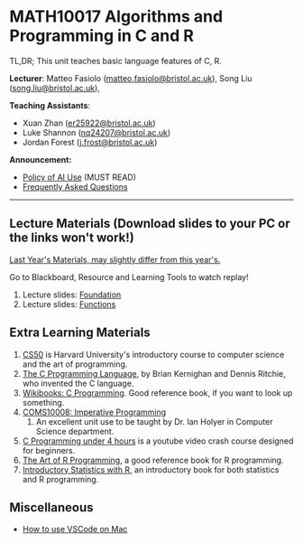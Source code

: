 # MATH10017 Algorithms and Programming in C and R

TL,DR; This unit teaches basic language features of C, R. 

**Lecturer**: Matteo Fasiolo (matteo.fasiolo@bristol.ac.uk), Song Liu (song.liu@bristol.ac.uk),

**Teaching Assistants**: 
   - Xuan Zhan (er25922@bristol.ac.uk)
   - Luke Shannon (nq24207@bristol.ac.uk)
   - Jordan Forest (j.frost@bristol.ac.uk)

**Announcement:**
   - [Policy of AI Use](misc/llm.md) (MUST READ)
   - [Frequently Asked Questions](QAs.md)
-----------
## Lecture Materials (Download slides to your PC or the links won't work!)
[Last Year's Materials, may slightly differ from this year's.](https://github.com/anewgithubname/MATH10017-2024)

Go to Blackboard, Resource and Learning Tools to watch replay! 

1. Lecture slides: [Foundation](lecs/lec0.pdf)
2. Lecture slides: [Functions](lecs/lec1.pdf)


## Extra Learning Materials

1. [CS50](https://www.youtube.com/c/cs50) is Harvard University's introductory course to computer science and the art of programming. 
2. [The C Programming Language](https://www.amazon.co.uk/C-Programming-Language-2nd/dp/0131103628), by Brian Kernighan and Dennis Ritchie, who invented the C language. 
3. [Wikibooks: C Programming](https://en.wikibooks.org/wiki/C_Programming). Good reference book, if you want to look up something. 
4. [COMS10008: Imperative Programming](http://people.cs.bris.ac.uk/~ian//COMS10008/)
   1. An excellent unit use to be taught by Dr. Ian Holyer in Computer Science department. 
5. [C Programming under 4 hours](https://www.youtube.com/watch?v=KJgsSFOSQv0&t=7521s) is a youtube video crash course designed for beginners. 
6. [The Art of R Programming](https://www.oreilly.com/library/view/the-art-of/9781593273842/), a good reference book for R programming. 
7. [Introductory Statistics with R](https://link.springer.com/book/10.1007/978-0-387-79054-1), an introductory book for both statistics and R programming. 


## Miscellaneous  
   - [How to use VSCode on Mac](VS-code-for-mac.md)